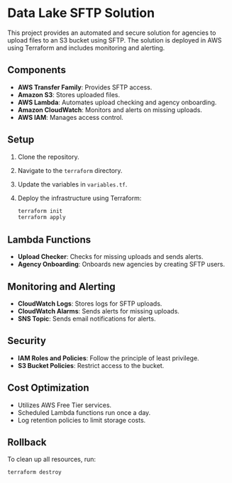 # Data Lake SFTP Solution

This project provides an automated and secure solution for agencies to upload files to an S3 bucket using SFTP. The solution is deployed in AWS using Terraform and includes monitoring and alerting.

## Components

- **AWS Transfer Family**: Provides SFTP access.
- **Amazon S3**: Stores uploaded files.
- **AWS Lambda**: Automates upload checking and agency onboarding.
- **Amazon CloudWatch**: Monitors and alerts on missing uploads.
- **AWS IAM**: Manages access control.

## Setup

1. Clone the repository.
2. Navigate to the `terraform` directory.
3. Update the variables in `variables.tf`.
4. Deploy the infrastructure using Terraform:

    ```bash
    terraform init
    terraform apply
    ```

## Lambda Functions

- **Upload Checker**: Checks for missing uploads and sends alerts.
- **Agency Onboarding**: Onboards new agencies by creating SFTP users.

## Monitoring and Alerting

- **CloudWatch Logs**: Stores logs for SFTP uploads.
- **CloudWatch Alarms**: Sends alerts for missing uploads.
- **SNS Topic**: Sends email notifications for alerts.

## Security

- **IAM Roles and Policies**: Follow the principle of least privilege.
- **S3 Bucket Policies**: Restrict access to the bucket.

## Cost Optimization

- Utilizes AWS Free Tier services.
- Scheduled Lambda functions run once a day.
- Log retention policies to limit storage costs.

## Rollback

To clean up all resources, run:

```bash
terraform destroy
